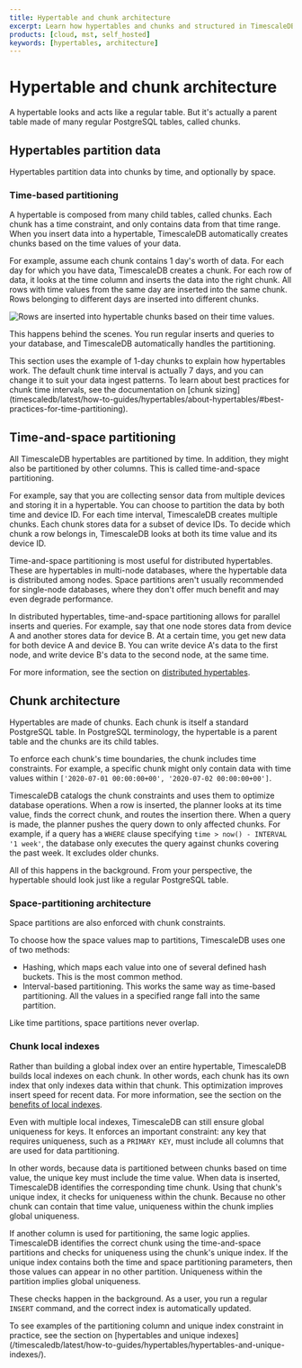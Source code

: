 ```yaml
---
title: Hypertable and chunk architecture
excerpt: Learn how hypertables and chunks and structured in TimescaleDB
products: [cloud, mst, self_hosted]
keywords: [hypertables, architecture]
---
```


# Hypertable and chunk architecture

A hypertable looks and acts like a regular table. But it's actually a parent
table made of many regular PostgreSQL tables, called chunks.

## Hypertables partition data

Hypertables partition data into chunks by time, and optionally by space.

### Time-based partitioning

A hypertable is composed from many child tables, called chunks. Each chunk has a
time constraint, and only contains data from that time range. When you insert
data into a hypertable, TimescaleDB automatically creates chunks based on the time values of your data.

For example, assume each chunk contains 1 day's worth of data. For each day for
which you have data, TimescaleDB creates a chunk. For each row of data, it looks
at the time column and inserts the data into the right chunk. All rows with time
values from the same day are inserted into the same chunk. Rows belonging to
different days are inserted into different chunks.

<img class="main-content__illustration"
src="https://s3.amazonaws.com/assets.timescale.com/docs/images/getting-started/hypertables-chunks.png"
alt="Rows are inserted into hypertable chunks based on their time values." />

This happens behind the scenes. You run regular inserts and queries to your
database, and TimescaleDB automatically handles the partitioning.

<Highlight type="note">
This section uses the example of 1-day chunks to explain how hypertables work.
The default chunk time interval is actually 7 days, and you can change it to
suit your data ingest patterns. To learn about best practices for chunk time
intervals, see the documentation on
[chunk sizing](timescaledb/latest/how-to-guides/hypertables/about-hypertables/#best-practices-for-time-partitioning).
</Highlight>

## Time-and-space partitioning

All TimescaleDB hypertables are partitioned by time. In addition, they might
also be partitioned by other columns. This is called time-and-space
partitioning.

For example, say that you are collecting sensor data from multiple devices and
storing it in a hypertable. You can choose to partition the data by both time
and device ID. For each time interval, TimescaleDB creates multiple chunks. Each
chunk stores data for a subset of device IDs. To decide which chunk a row
belongs in, TimescaleDB looks at both its time value and its device ID.

Time-and-space partitioning is most useful for distributed hypertables. These
are hypertables in multi-node databases, where the hypertable data is
distributed among nodes. Space partitions aren't usually recommended for
single-node databases, where they don't offer much benefit and may even degrade
performance.

In distributed hypertables, time-and-space partitioning allows for parallel
inserts and queries. For example, say that one node stores data from device A
and another stores data for device B. At a certain time, you get new data for
both device A and device B. You can write device A's data to the first node, and
write device B's data to the second node, at the same time.

For more information, see the section on
[distributed hypertables][distributed-hypertables].

## Chunk architecture

Hypertables are made of chunks. Each chunk is itself a standard PostgreSQL
table. In PostgreSQL terminology, the hypertable is a parent table and the
chunks are its child tables.

To enforce each chunk's time boundaries, the chunk includes time constraints.
For example, a specific chunk might only contain data with time values within
`['2020-07-01 00:00:00+00', '2020-07-02 00:00:00+00']`.

TimescaleDB catalogs the chunk constraints and uses them to optimize database
operations. When a row is inserted, the planner looks at its time value, finds
the correct chunk, and routes the insertion there. When a query is made, the
planner pushes the query down to only affected chunks. For example, if a query
has a `WHERE` clause specifying `time > now() - INTERVAL '1 week'`, the database
only executes the query against chunks covering the past week. It excludes older
chunks.

All of this happens in the background. From your perspective, the hypertable
should look just like a regular PostgreSQL table.

### Space-partitioning architecture

Space partitions are also enforced with chunk constraints.

To choose how the space values map to partitions, TimescaleDB uses one of two
methods:

*   Hashing, which maps each value into one of several defined hash buckets.
    This is the most common method.
*   Interval-based partitioning. This works the same way as time-based
    partitioning. All the values in a specified range fall into the same
    partition.

Like time partitions, space partitions never overlap.

### Chunk local indexes

Rather than building a global index over an entire hypertable, TimescaleDB
builds local indexes on each chunk. In other words, each chunk has its own index
that only indexes data within that chunk. This optimization improves insert
speed for recent data. For more information, see the section on the
[benefits of local indexes][hypertable-benefits-indexes].

<!-- TODO: insert local indexes diagram -->

Even with multiple local indexes, TimescaleDB can still ensure global uniqueness
for keys. It enforces an important constraint: any key that requires uniqueness,
such as a `PRIMARY KEY`, must include all columns that are used for data
partitioning.

In other words, because data is partitioned between chunks based on time value,
the unique key must include the time value. When data is inserted, TimescaleDB
identifies the corresponding time chunk. Using that chunk's unique index, it
checks for uniqueness within the chunk. Because no other chunk can contain that
time value, uniqueness within the chunk implies global uniqueness.

<!-- TODO: insert local indexes and time partitioning diagram -->

If another column is used for partitioning, the same logic applies. TimescaleDB
identifies the correct chunk using the time-and-space partitions and checks for
uniqueness using the chunk's unique index. If the unique index contains both
the time and space partitioning parameters, then those values can appear in no
other partition. Uniqueness within the partition implies global uniqueness.

These checks happen in the background. As a user, you run a regular `INSERT`
command, and the correct index is automatically updated.

<Highlight type="note">
To see examples of the partitioning column and unique index constraint in
practice, see the section on
[hypertables and unique indexes](/timescaledb/latest/how-to-guides/hypertables/hypertables-and-unique-indexes/).
</Highlight>

[distributed-hypertables]: /timescaledb/:currentVersion:/overview/core-concepts/distributed-hypertables/
[hypertable-benefits-indexes]: /timescaledb/:currentVersion:/overview/core-concepts/hypertables-and-chunks/hypertables-and-chunks-benefits/#faster-index-updates
